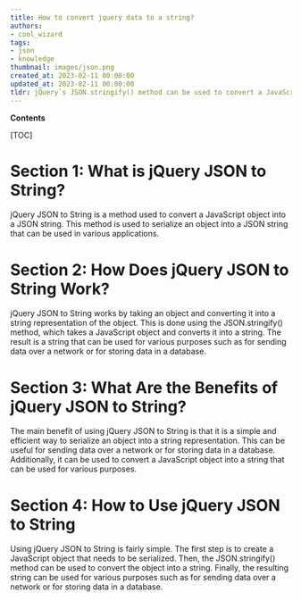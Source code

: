 ```yaml
---
title: How to convert jquery data to a string?
authors:
- cool_wizard
tags:
- json
- knowledge
thumbnail: images/json.png
created_at: 2023-02-11 00:00:00
updated_at: 2023-02-11 00:00:00
tldr: jQuery`s JSON.stringify() method can be used to convert a JavaScript object into a JSON string.
---
```


**Contents**

[TOC]

# Section 1: What is jQuery JSON to String?

jQuery JSON to String is a method used to convert a JavaScript object into a JSON string. This method is used to serialize an object into a JSON string that can be used in various applications.

# Section 2: How Does jQuery JSON to String Work?

jQuery JSON to String works by taking an object and converting it into a string representation of the object. This is done using the JSON.stringify() method, which takes a JavaScript object and converts it into a string. The result is a string that can be used for various purposes such as for sending data over a network or for storing data in a database.

# Section 3: What Are the Benefits of jQuery JSON to String?

The main benefit of using jQuery JSON to String is that it is a simple and efficient way to serialize an object into a string representation. This can be useful for sending data over a network or for storing data in a database. Additionally, it can be used to convert a JavaScript object into a string that can be used for various purposes.

# Section 4: How to Use jQuery JSON to String

Using jQuery JSON to String is fairly simple. The first step is to create a JavaScript object that needs to be serialized. Then, the JSON.stringify() method can be used to convert the object into a string. Finally, the resulting string can be used for various purposes such as for sending data over a network or for storing data in a database.

